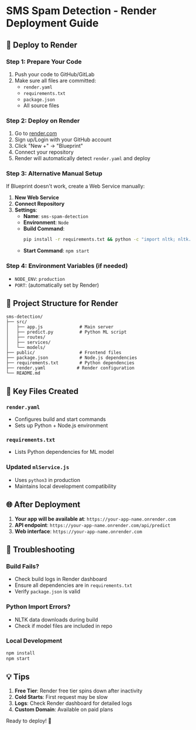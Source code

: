 # SMS Spam Detection - Render Deployment Guide

## 🚀 Deploy to Render

### Step 1: Prepare Your Code
1. Push your code to GitHub/GitLab
2. Make sure all files are committed:
   - `render.yaml`
   - `requirements.txt`
   - `package.json`
   - All source files

### Step 2: Deploy on Render
1. Go to [render.com](https://render.com)
2. Sign up/Login with your GitHub account
3. Click "New +" → "Blueprint"
4. Connect your repository
5. Render will automatically detect `render.yaml` and deploy

### Step 3: Alternative Manual Setup
If Blueprint doesn't work, create a Web Service manually:

1. **New Web Service**
2. **Connect Repository**
3. **Settings**:
   - **Name**: `sms-spam-detection`
   - **Environment**: `Node`
   - **Build Command**: 
     ```bash
     pip install -r requirements.txt && python -c "import nltk; nltk.download('stopwords'); nltk.download('punkt')" && npm install
     ```
   - **Start Command**: `npm start`

### Step 4: Environment Variables (if needed)
- `NODE_ENV`: `production`
- `PORT`: (automatically set by Render)

## 📁 Project Structure for Render
```
sms-detection/
├── src/
│   ├── app.js              # Main server
│   ├── predict.py          # Python ML script
│   ├── routes/
│   ├── services/
│   └── models/
├── public/                 # Frontend files
├── package.json            # Node.js dependencies
├── requirements.txt        # Python dependencies
├── render.yaml            # Render configuration
└── README.md
```

## 🔧 Key Files Created

### `render.yaml`
- Configures build and start commands
- Sets up Python + Node.js environment

### `requirements.txt`
- Lists Python dependencies for ML model

### Updated `mlService.js`
- Uses `python3` in production
- Maintains local development compatibility

## 🌐 After Deployment

1. **Your app will be available at**: `https://your-app-name.onrender.com`
2. **API endpoint**: `https://your-app-name.onrender.com/api/predict`
3. **Web interface**: `https://your-app-name.onrender.com`

## 🚨 Troubleshooting

### Build Fails?
- Check build logs in Render dashboard
- Ensure all dependencies are in `requirements.txt`
- Verify `package.json` is valid

### Python Import Errors?
- NLTK data downloads during build
- Check if model files are included in repo

### Local Development
```bash
npm install
npm start
```

## 💡 Tips

1. **Free Tier**: Render free tier spins down after inactivity
2. **Cold Starts**: First request may be slow
3. **Logs**: Check Render dashboard for detailed logs
4. **Custom Domain**: Available on paid plans

Ready to deploy! 🎉